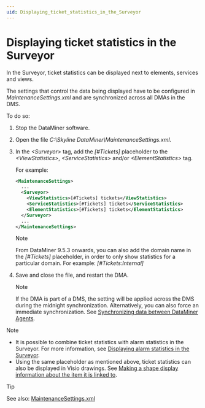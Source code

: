 ```yaml
---
uid: Displaying_ticket_statistics_in_the_Surveyor
---
```


# Displaying ticket statistics in the Surveyor

In the Surveyor, ticket statistics can be displayed next to elements, services and views.

The settings that control the data being displayed have to be configured in *MaintenanceSettings.xml* and are synchronized across all DMAs in the DMS.

To do so:

1. Stop the DataMiner software.

1. Open the file *C:\\Skyline DataMiner\\MaintenanceSettings.xml.*

1. In the *\<Surveyor>* tag, add the *\[#Tickets\]* placeholder to the *\<ViewStatistics>*, *\<ServiceStatistics>* and/or *\<ElementStatistics>* tag.

   For example:

   ```xml
   <MaintenanceSettings>
     ...
     <Surveyor>
       <ViewStatistics>[#Tickets] tickets</ViewStatistics>
       <ServiceStatistics>[#Tickets] tickets</ServiceStatistics>
       <ElementStatistics>[#Tickets] tickets</ElementStatistics>
     </Surveyor>
     ...
   </MaintenanceSettings>
   ```

   > [!NOTE]
   > From DataMiner 9.5.3 onwards, you can also add the domain name in the *\[#Tickets\]* placeholder, in order to only show statistics for a particular domain. For example: *\[#Tickets:Internal\]*

1. Save and close the file, and restart the DMA.

    > [!NOTE]
    > If the DMA is part of a DMS, the setting will be applied across the DMS during the midnight synchronization. Alternatively, you can also force an immediate synchronization. See [Synchronizing data between DataMiner Agents](xref:Synchronizing_data_between_DataMiner_Agents).

> [!NOTE]
>
> - It is possible to combine ticket statistics with alarm statistics in the Surveyor. For more information, see [Displaying alarm statistics in the Surveyor](xref:Displaying_alarm_statistics_in_the_Surveyor).
> - Using the same placeholder as mentioned above, ticket statistics can also be displayed in Visio drawings. See [Making a shape display information about the item it is linked to](xref:Making_a_shape_display_information_about_the_item_it_is_linked_to).

> [!TIP]
> See also: [MaintenanceSettings.xml](xref:MaintenanceSettings_xml)
